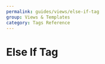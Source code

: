 ```yaml
---
permalink: guides/views/else-if-tag
group: Views & Templates
category: Tags Reference
---
```


# Else If Tag
